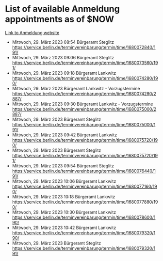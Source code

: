 # List of available Anmeldung appointments as of $NOW
[Link to Anmeldung website](https://service.berlin.de/terminvereinbarung/termin/tag.php?termin=1&anliegen[]=120686&dienstleisterlist=122210,122217,327316,122219,327312,122227,327314,122231,327346,122243,327348,122254,122252,329742,122260,329745,122262,329748,122271,327278,122273,327274,122277,327276,330436,122280,327294,122282,327290,122284,327292,122291,327270,122285,327266,122286,327264,122296,327268,150230,329760,122297,327286,122294,327284,122312,329763,122314,329775,122304,327330,122311,327334,122309,327332,317869,122281,327352,122279,329772,122283,122276,327324,122274,327326,122267,329766,122246,327318,122251,327320,122257,327322,122208,327298,122226,327300&herkunft=http%3A%2F%2Fservice.berlin.de%2Fdienstleistung%2F120686%2F)
- Mittwoch, 29. März 2023 08:54 Bürgeramt Steglitz https://service.berlin.de/terminvereinbarung/termin/time/1680072840/191/
- Mittwoch, 29. März 2023 09:06 Bürgeramt Steglitz https://service.berlin.de/terminvereinbarung/termin/time/1680073560/191/
- Mittwoch, 29. März 2023 09:18 Bürgeramt Lankwitz https://service.berlin.de/terminvereinbarung/termin/time/1680074280/190/
- Mittwoch, 29. März 2023  Bürgeramt Lankwitz - Vorzugstermine https://service.berlin.de/terminvereinbarung/termin/time/1680074280/2887/
- Mittwoch, 29. März 2023 09:30 Bürgeramt Lankwitz - Vorzugstermine https://service.berlin.de/terminvereinbarung/termin/time/1680075000/2887/
- Mittwoch, 29. März 2023  Bürgeramt Steglitz https://service.berlin.de/terminvereinbarung/termin/time/1680075000/191/
- Mittwoch, 29. März 2023 09:42 Bürgeramt Lankwitz https://service.berlin.de/terminvereinbarung/termin/time/1680075720/190/
- Mittwoch, 29. März 2023  Bürgeramt Steglitz https://service.berlin.de/terminvereinbarung/termin/time/1680075720/191/
- Mittwoch, 29. März 2023 09:54 Bürgeramt Steglitz https://service.berlin.de/terminvereinbarung/termin/time/1680076440/191/
- Mittwoch, 29. März 2023 10:06 Bürgeramt Lankwitz https://service.berlin.de/terminvereinbarung/termin/time/1680077160/190/
- Mittwoch, 29. März 2023 10:18 Bürgeramt Lankwitz https://service.berlin.de/terminvereinbarung/termin/time/1680077880/190/
- Mittwoch, 29. März 2023 10:30 Bürgeramt Lankwitz https://service.berlin.de/terminvereinbarung/termin/time/1680078600/190/
- Mittwoch, 29. März 2023 10:42 Bürgeramt Lankwitz https://service.berlin.de/terminvereinbarung/termin/time/1680079320/190/
- Mittwoch, 29. März 2023  Bürgeramt Steglitz https://service.berlin.de/terminvereinbarung/termin/time/1680079320/191/
